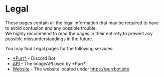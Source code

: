 # Legal
These pages contain all the legal information that may be required to have to avoid confusion and any possible trouble.  
We highly recommend to read the pages in their entirety to prevent any possible missunderstandings in the future.

You may find Legal pages for the following services:

- [\*Purr*](bot) - Discord Bot
- [API](api) - The ImageAPI used by \*Purr*
- [Website](website) - The website located under https://purrbot.site